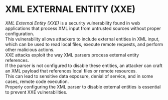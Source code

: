 # XML EXTERNAL ENTITY (XXE) 
*XML External Entity (XXE)* is a security vulnerability found in web applications that process XML input from untrusted sources without proper configuration.  
This vulnerability allows attackers to include external entities in XML input, which can be used to read local files, execute remote requests, and perform other malicious actions.  
XXE attacks exploit the way XML parsers process external entity references.  
If the parser is not configured to disable these entities, an attacker can craft an XML payload that references local files or remote resources.  
This can lead to sensitive data exposure, denial of service, and in some cases, remote code execution.  
Properly configuring the XML parser to disable external entities is essential to prevent XXE vulnerabilities.